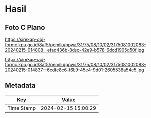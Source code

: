 # Hasil

## Foto C Plano

https://sirekap-obj-formc.kpu.go.id/8af5/pemilu/ppwp/31/75/08/10/02/3175081002083-20240215-014808--efad436b-8dec-42e9-b578-6dcd1905d50f.jpg

https://sirekap-obj-formc.kpu.go.id/8af5/pemilu/ppwp/31/75/08/10/02/3175081002083-20240215-014837--6cdfe8c6-f6b9-45e4-9d01-2605538a54e5.jpg


## Metadata

| Key        | Value               |
| ---------- | ------------------- |
| Time Stamp | 2024-02-15 15:00:29 |



